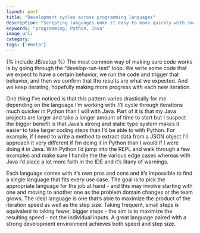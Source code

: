 ```yaml
---
layout: post
title: "Development cycles across programming languages"
description: "Scripting languages make it easy to move quickly with small steps. On the other extreme some languages let us take slow, large stpes. The goal is to find a language that maximizes actual speed."
keywords: "programming, Python, Java"
image_url:
category:
tags: ["#meta"]
---
```

{% include JB/setup %}
The most common way of making sure code works is by going through the “develop-run-test” loop. We write some code that we expect to have a certain behavior, we run the code and trigger that behavior, and then we confirm that the results are what we expected. And we keep iterating, hopefully making more progress with each new iteration.

One thing I’ve noticed is that this pattern varies drastically for me depending on the language I’m working with. I’ll cycle through iterations much quicker in Python than I will with Java. Part of it is that my Java projects are larger and take a longer amount of time to start but I suspect the bigger benefit is that Java’s strong and static type system makes it easier to take larger coding steps than I’d be able to with Python. For example, if I need to write a method to extract data from a JSON object I’ll approach it very different if I’m doing it in Python than I would if I were doing it in Java. With Python I’d jump into the REPL and walk through a few examples and make sure I handle the the various edge cases whereas with Java I’d place a lot more faith in the IDE and it’s litany of warnings.

Each language comes with it’s own pros and cons and it’s impossible to find a single language that fits every use case. The goal is to pick the appropriate language for the job at hand - and this may involve starting with one and moving to another one as the problem domain changes or the team grows. The ideal language is one that’s able to maximize the product of the iteration speed as well as the step size. Taking frequent, small steps is equivalent to taking fewer, bigger steps - the aim is to maximize the resulting speed - not the individual inputs. A great language paired with a strong development environment achieves both speed and step size.

